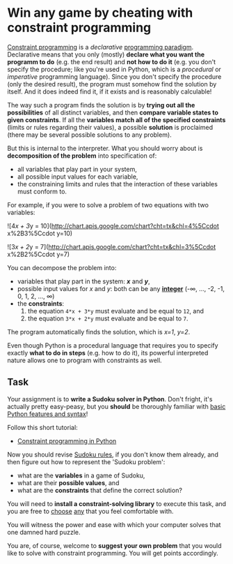 Win any game by cheating with constraint programming
====================================================

[Constraint programming](en.wikipedia.org/wiki/Constraint_programming) 
is a _declarative_
[programming paradigm](http://en.wikipedia.org/wiki/Programming_paradigm).
Declarative means that you only (mostly) **declare what you want the programm to do**
(e.g. the end result) and **not how to do it** (e.g. you don't specify the
procedure; like you're used in Python, which is a _procedural_ or _imperative_
programming language).
Since you don't specify the procedure (only the desired result), the program
must somehow find the solution by itself. And it does indeed find it, if it
exists and is reasonably calculable!

The way such a program finds the solution is by 
**trying out all the possibilities** of all distinct variables,
and then **compare variable states to given constraints**. If all the **variables 
match all of the specified constraints** (limits or rules regarding their values), a possible
**solution** is proclaimed (there may be several possible solutions to any problem).

But this is internal to the interpreter. What you should worry about is 
**decomposition of the problem** into specification of:
* all variables that play part in your system,
* all possible input values for each variable,
* the constraining limits and rules that the interaction of these variables must conform to.

For example, if you were to solve a problem of two equations with two variables:

![4*x + 3*y = 10](http://chart.apis.google.com/chart?cht=tx&chl=4%5Ccdot x%2B3%5Ccdot y=10)

![3*x + 2*y = 7](http://chart.apis.google.com/chart?cht=tx&chl=3%5Ccdot x%2B2%5Ccdot y=7)

You can decompose the problem into:
* variables that play part in the system: **_x_** and **_y_**,
* possible input values for _x_ and _y_: both can be any [**integer**](http://en.wikipedia.org/wiki/Integer) (-∞, ..., -2, -1, 0, 1, 2, ..., ∞)
* the **constraints**:
  1. the equation `4*x + 3*y` must evaluate and be equal to `12`, and
  2. the equation `3*x + 2*y` must evaluate and be equal to `7`.

The program automatically finds the solution, which is 
_x=1_, _y=2_.

Even though Python is a procedural language that requires you to specify
exactly **what to do in steps** (e.g. how to do it), its powerful interpreted
nature allows one to program with constraints as well.

Task
----
Your assignment is to **write a Sudoku solver in Python**. Don't fright, it's
actually pretty easy-peasy, but you **should** be thoroughly familiar
with [basic Python features and syntax](learn_python.md)!

Follow this short tutorial:
* [Constraint programming in Python](http://agiliq.com/blog/2009/03/constraint-programming-in-python/)

Now you should revise [Sudoku rules](http://www.sudoku.name/rules/),
if you don't know them already, and then figure out how to represent
the 'Sudoku problem':
* what are the **variables** in a game of Sudoku,
* what are their **possible values**, and
* what are the **constraints** that define the correct solution?

You will need to **install a constraint-solving library** to execute this
task, and you are free to [choose](http://labix.org/python-constraint)
[any](http://code.google.com/p/cspy-lib/) that you feel comfortable with.

<!---
Make sure their code doesn't resemble:
http://simplapi.wordpress.com/2012/11/02/python-constraint-and-sudoku/
or similar.
-->

You will witness the power and ease with which your computer solves that
one damned hard puzzle.

You are, of course, welcome to **suggest your own problem** that you would
like to solve with constraint programming. You will get points accordingly.
